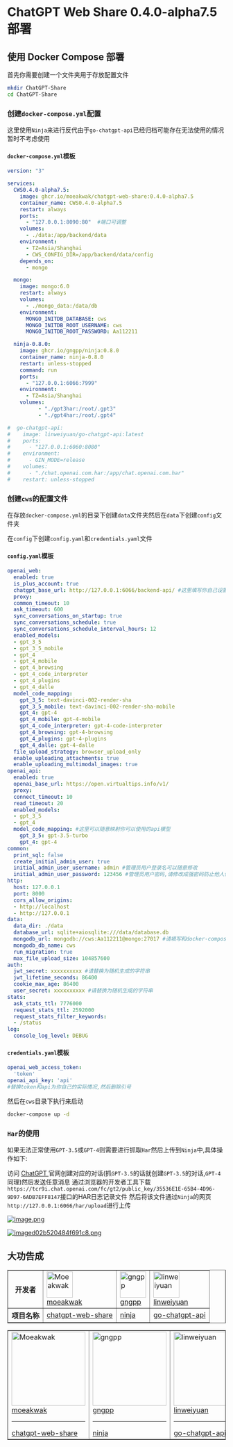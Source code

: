 # ChatGPT Web Share 0.4.0-alpha7.5 部署



## 使用 Docker Compose 部署

首先你需要创建一个文件夹用于存放配置文件

```bash
mkdir ChatGPT-Share
cd ChatGPT-Share
```



### **创建**`docker-compose.yml`配置

这里使用`Ninja`来进行反代由于`go-chatgpt-api`已经归档可能存在无法使用的情况暂时不考虑使用



#### `docker-compose.yml`模板

```yaml
version: "3"

services:
  CWS0.4.0-alpha7.5:
    image: ghcr.io/moeakwak/chatgpt-web-share:0.4.0-alpha7.5
    container_name: CWS0.4.0-alpha7.5
    restart: always
    ports:
      - "127.0.0.1:8090:80"  #端口可调整
    volumes:
      - ./data:/app/backend/data
    environment:
      - TZ=Asia/Shanghai
      - CWS_CONFIG_DIR=/app/backend/data/config
    depends_on:
      - mongo

  mongo:
    image: mongo:6.0
    restart: always
    volumes:
      - ./mongo_data:/data/db
    environment:
      MONGO_INITDB_DATABASE: cws
      MONGO_INITDB_ROOT_USERNAME: cws
      MONGO_INITDB_ROOT_PASSWORD: Aa112211

  ninja-0.8.0:
    image: ghcr.io/gngpp/ninja:0.8.0
    container_name: ninja-0.8.0
    restart: unless-stopped
    command: run
    ports:
      - "127.0.0.1:6066:7999"
    environment:
      - TZ=Asia/Shanghai
    volumes:
          - "./gpt3har:/root/.gpt3"
          - "./gpt4har:/root/.gpt4"

#  go-chatgpt-api:
#    image: linweiyuan/go-chatgpt-api:latest
#    ports:
#      - "127.0.0.1:6060:8080"
#    environment:
#      - GIN_MODE=release
#    volumes:
#      - "./chat.openai.com.har:/app/chat.openai.com.har"
#    restart: unless-stopped
```



### 创建`cws`的配置文件

在存放`docker-compose.yml`的目录下创建`data`文件夹然后在`data`下创建`config`文件夹

在`config`下创建`config.yaml`和`credentials.yaml`文件



#### `config.yaml`模板

```yaml
openai_web:
  enabled: true
  is_plus_account: true
  chatgpt_base_url: http://127.0.0.1:6066/backend-api/ #这里填写你自己设置的ninja地址
  proxy:
  common_timeout: 10
  ask_timeout: 600
  sync_conversations_on_startup: true
  sync_conversations_schedule: true
  sync_conversations_schedule_interval_hours: 12
  enabled_models:
  - gpt_3_5
  - gpt_3_5_mobile
  - gpt_4
  - gpt_4_mobile
  - gpt_4_browsing
  - gpt_4_code_interpreter
  - gpt_4_plugins
  - gpt_4_dalle
  model_code_mapping:
    gpt_3_5: text-davinci-002-render-sha
    gpt_3_5_mobile: text-davinci-002-render-sha-mobile
    gpt_4: gpt-4
    gpt_4_mobile: gpt-4-mobile
    gpt_4_code_interpreter: gpt-4-code-interpreter
    gpt_4_browsing: gpt-4-browsing
    gpt_4_plugins: gpt-4-plugins
    gpt_4_dalle: gpt-4-dalle
  file_upload_strategy: browser_upload_only
  enable_uploading_attachments: true
  enable_uploading_multimodal_images: true
openai_api:
  enabled: true
  openai_base_url: https://open.virtualtips.info/v1/
  proxy:
  connect_timeout: 10
  read_timeout: 20
  enabled_models:
  - gpt_3_5
  - gpt_4
  model_code_mapping: #这里可以随意映射你可以使用的api模型
    gpt_3_5: gpt-3.5-turbo
    gpt_4: gpt-4
common:
  print_sql: false
  create_initial_admin_user: true
  initial_admin_user_username: admin #管理员用户登录名可以随意修改
  initial_admin_user_password: 123456 #管理员用户密码,请修改成强密码防止他人使用
http:
  host: 127.0.0.1
  port: 8000
  cors_allow_origins:
  - http://localhost
  - http://127.0.0.1
data:
  data_dir: ./data
  database_url: sqlite+aiosqlite:///data/database.db
  mongodb_url: mongodb://cws:Aa112211@mongo:27017 #请填写和docker-compose配置文件中一致的端口名称密码
  mongodb_db_name: cws
  run_migration: true
  max_file_upload_size: 104857600
auth:
  jwt_secret: xxxxxxxxxx #请替换为随机生成的字符串
  jwt_lifetime_seconds: 86400
  cookie_max_age: 86400
  user_secret: xxxxxxxxxx #请替换为随机生成的字符串
stats:
  ask_stats_ttl: 7776000
  request_stats_ttl: 2592000
  request_stats_filter_keywords:
  - /status
log:
  console_log_level: DEBUG
```



#### `credentials.yaml`模板

```yaml
openai_web_access_token: 
  'token'
openai_api_key: 'api'
#替换token和api为你自己的实际情况,然后删除引号
```

然后在`cws`目录下执行来启动

```bash
docker-compose up -d
```



### `Har`的使用

如果无法正常使用`GPT-3.5`或`GPT-4`则需要进行抓取`Har`然后上传到`Ninja`中,具体操作如下:

访问 [ChatGPT ](https://chat.openai.com/)官网创建对应的对话(抓`GPT-3.5`的话就创建`GPT-3.5`的对话,`GPT-4`同理)然后发送任意消息 通过浏览器的开发者工具下载`https://tcr9i.chat.openai.com/fc/gt2/public_key/35536E1E-65B4-4D96-9D97-6ADB7EFF8147`接口的HAR日志记录文件 然后将该文件通过`Ninja`的网页`http://127.0.0.1:6066/har/upload`进行上传

[![image.png](https://chevereto.rexlee.click/images/2023/11/16/image.png)](https://chevereto.rexlee.click/image/Mrg8)

[![imaged02b520484f691c8.png](https://chevereto.rexlee.click/images/2023/11/16/imaged02b520484f691c8.png)](https://chevereto.rexlee.click/image/MdHZ)

## 大功告成



<table border="1">
  <tr>
    <th>开发者</th>
    <td>
      <a href="https://github.com/moeakwak">
        <img src="https://avatars.githubusercontent.com/u/80299225?v=4" alt="Moeakwak" style="width:60px;"><br>
        moeakwak
      </a>
    </td>
    <td>
      <a href="https://github.com/gngpp">
        <img src="https://avatars.githubusercontent.com/u/51810656?v=4" alt="gngpp" style="width:60px;"><br>
        gngpp
      </a>
    </td>
    <td>
      <a href="https://github.com/linweiyuan">
        <img src="https://avatars.githubusercontent.com/u/49076004?v=4" alt="linweiyuan" style="width:60px;"><br>
        linweiyuan
      </a>
    </td>
  </tr>
  <tr>
    <th>项目名称</th>
    <td><a href="https://github.com/moeakwak/chatgpt-web-share">chatgpt-web-share</a></td>
    <td><a href="https://github.com/gngpp/ninja">ninja</a></td>
    <td><a href="https://github.com/linweiyuan/go-chatgpt-api">go-chatgpt-api</a></td>
  </tr>
</table>

<table border="1">
  <tr>
    <td>
      <a href="https://github.com/moeakwak">
        <img src="https://avatars.githubusercontent.com/u/80299225?v=4" alt="Moeakwak" style="width:170px;"><br>
        moeakwak
      </a>
      <hr>
      <a href="https://github.com/moeakwak/chatgpt-web-share">chatgpt-web-share</a>
    </td>
    <td>
      <a href="https://github.com/gngpp">
        <img src="https://avatars.githubusercontent.com/u/51810656?v=4" alt="gngpp" style="width:170px;"><br>
        gngpp
      </a>
      <hr>
      <a href="https://github.com/gngpp/ninja">ninja</a>
    </td>
    <td>
      <a href="https://github.com/linweiyuan">
        <img src="https://avatars.githubusercontent.com/u/49076004?v=4" alt="linweiyuan" style="width:170px;"><br>
        linweiyuan
      </a>
      <hr>
      <a href="https://github.com/linweiyuan/go-chatgpt-api">go-chatgpt-api</a>
    </td>
  </tr>
</table>

